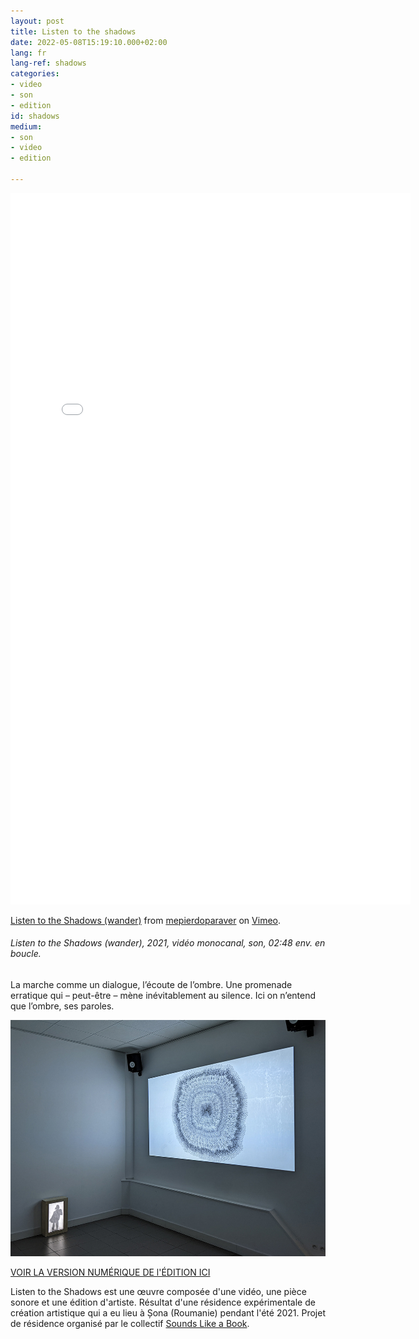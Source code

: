 ```yaml
---
layout: post
title: Listen to the shadows
date: 2022-05-08T15:19:10.000+02:00
lang: fr
lang-ref: shadows
categories:
- video
- son
- edition
id: shadows
medium:
- son
- video
- edition

---
```

<iframe src="[https://player.vimeo.com/video/636620154?h=19db6d6a52](https://player.vimeo.com/video/636620154?h=19db6d6a52 "https://player.vimeo.com/video/636620154?h=19db6d6a52")" width="640" height="1138" frameborder="0" allow="autoplay; fullscreen; picture-in-picture" allowfullscreen></iframe>

<p><a href="[https://vimeo.com/636620154](https://vimeo.com/636620154 "https://vimeo.com/636620154")">Listen to the Shadows (wander)</a> from <a href="[https://vimeo.com/mepierdoparaver](https://vimeo.com/mepierdoparaver "https://vimeo.com/mepierdoparaver")">mepierdoparaver</a> on <a href="[https://vimeo.com](https://vimeo.com "https://vimeo.com")">Vimeo</a>.</p>

###### _Listen to the Shadows (wander), 2021, vidéo monocanal, son, 02:48 env. en boucle._

La marche comme un dialogue, l’écoute de l’ombre.
Une promenade erratique qui – peut-être – mène inévitablement au silence.
Ici on n’entend que l’ombre, ses paroles.

![](/imgs/shadows01.jpg)

[VOIR LA VERSION NUMÉRIQUE DE l'ÉDITION ICI](https://en.calameo.com/read/006090984b402a8b8f016)

Listen to the Shadows est une œuvre composée d'une vidéo, une pièce sonore et une édition d'artiste. Résultat d'une résidence expérimentale de création artistique qui a eu lieu à Șona (Roumanie) pendant l'été 2021. Projet de résidence organisé par le collectif [Sounds Like a Book](https://soundslikeabook.com/).